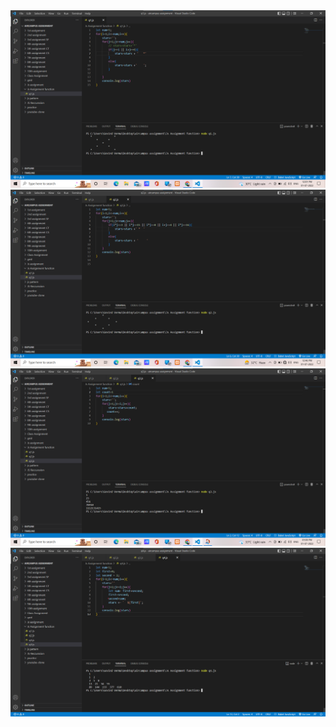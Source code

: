 <img src="jsq1.png">
<img src="jsq2.png">
<img src="jsq3.png">
<img src="jsq4.png">
<!-- <img src="jsq5.png"> -->